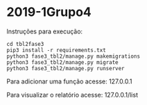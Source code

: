 # 2019-1Grupo4

Instruções para execução:

~~~~
cd tbl2fase3
pip3 install -r requirements.txt
python3 fase3_tbl2/manage.py makemigrations
python3 fase3_tbl2/manage.py migrate
python3 fase3_tbl2/manage.py runserver

~~~~
Para adicionar uma função acesse:
127.0.0.1

Para visualizar o relatório acesse:
127.0.0.1/list
